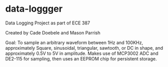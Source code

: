 # data-loggger
 Data Logging Project as part of ECE 387
  
 Created by Cade Doebele and Mason Parrish
 
 Goal: To sample an arbitrary waveform between 1Hz and 100KHz, approximately 
 Square, sinusoidal, triangular, sawtooth, or DC in shape, and approximately
 0.5V to 5V in amplitude. Makes use of MCP3002 ADC and DE2-115 for sampling, 
 then uses an EEPROM chip for persistent storage.
